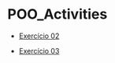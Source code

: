 # POO_Activities
- [Exercício 02](https://github.com/GabrFelps/POO_Activity-2/tree/main/Exercicio-02)

- [Exercício 03](https://github.com/GabrFelps/POO_Activity-2/tree/main/Exercicio-03)